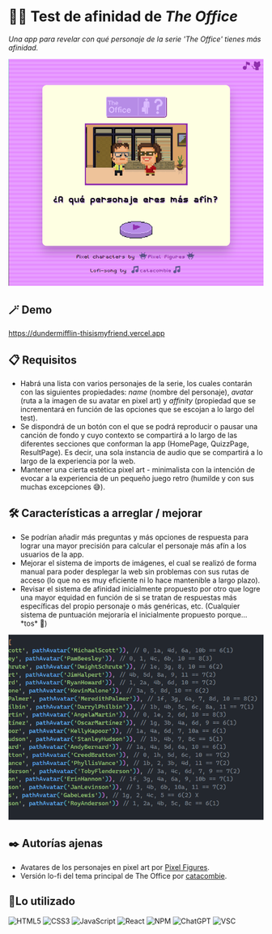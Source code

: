 # 🧑‍💼 Test de afinidad de _The Office_

_Una app para revelar con qué personaje de la serie 'The Office' tienes más afinidad._

<img src="public/screenshots/demo-home.png" />

## 🪄 Demo
https://dundermifflin-thisismyfriend.vercel.app

## 📋 Requisitos
* Habrá una lista con varios personajes de la serie, los cuales contarán con las siguientes propiedades: _name_ (nombre del personaje), _avatar_ (ruta a la imagen de su avatar en pixel art) y _affinity_ (propiedad que se incrementará en función de las opciones que se escojan a lo largo del test).
* Se dispondrá de un botón con el que se podrá reproducir o pausar una canción de fondo y cuyo contexto se compartirá a lo largo de las diferentes secciones que conforman la app (HomePage, QuizzPage, ResultPage). Es decir, una sola instancia de audio que se compartirá a lo largo de la experiencia por la web.
* Mantener una cierta estética pixel art - minimalista con la intención de evocar a la experiencia de un pequeño juego retro (humilde y con sus muchas excepciones 😅).

## 🛠️ Características a arreglar / mejorar
* Se podrían añadir más preguntas y más opciones de respuesta para lograr una mayor precisión para calcular el personaje más afín a los usuarios de la app.
* Mejorar el sistema de imports de imágenes, el cual se realizó de forma manual para poder desplegar la web sin problemas con sus rutas de acceso (lo que no es muy eficiente ni lo hace mantenible a largo plazo).
* Revisar el sistema de afinidad inicialmente propuesto por otro que logre una mayor equidad en función de si se tratan de respuestas más específicas del propio personaje o más genéricas, etc. (Cualquier sistema de puntuación mejoraría el inicialmente propuesto porque... \*tos\* 👀)
<img src="public/screenshots/count-affinity.png" />


## ✒️ Autorías ajenas
* Avatares de los personajes en pixel art por <a href='https://pixelfigures.tumblr.com' target='_blank' rel='noreferrer'>Pixel Figures</a>.
* Versión lo-fi del tema principal de The Office por <a href='https://soundcloud.com/catacombie' target='_blank' rel='noreferrer'>catacombie</a>.

## 📎Lo utilizado
![HTML5](https://img.shields.io/badge/html5-%23E34F26.svg?style=for-the-badge&logo=html5&logoColor=white)
![CSS3](https://img.shields.io/badge/css3-%231572B6.svg?style=for-the-badge&logo=css3&logoColor=white)
![JavaScript](https://img.shields.io/badge/javascript-%23323330.svg?style=for-the-badge&logo=javascript&logoColor=%23F7DF1E)
![React](https://img.shields.io/badge/react-%2320232a.svg?style=for-the-badge&logo=react&logoColor=%2361DAFB)
![NPM](https://img.shields.io/badge/NPM-%23CB3837.svg?style=for-the-badge&logo=npm&logoColor=white)
![ChatGPT](https://img.shields.io/badge/chatGPT-74aa9c?style=for-the-badge&logo=openai&logoColor=white)
![VSC](https://img.shields.io/badge/Visual_Studio_Code-0078D4?style=for-the-badge&logo=visual%20studio%20code&logoColor=white)
